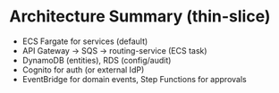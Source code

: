 # Architecture Summary (thin-slice)

- ECS Fargate for services (default)
- API Gateway -> SQS -> routing-service (ECS task)
- DynamoDB (entities), RDS (config/audit)
- Cognito for auth (or external IdP)
- EventBridge for domain events, Step Functions for approvals
